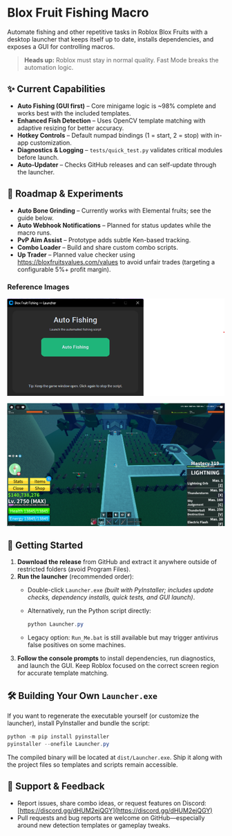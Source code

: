 # Blox Fruit Fishing Macro

Automate fishing and other repetitive tasks in Roblox Blox Fruits with a desktop launcher that keeps itself up to date, installs dependencies, and exposes a GUI for controlling macros.

> **Heads up:** Roblox must stay in normal quality. Fast Mode breaks the automation logic.

## ✨ Current Capabilities

- **Auto Fishing (GUI first)** – Core minigame logic is ~98% complete and works best with the included templates.
- **Enhanced Fish Detection** – Uses OpenCV template matching with adaptive resizing for better accuracy.
- **Hotkey Controls** – Default numpad bindings (1 = start, 2 = stop) with in-app customization.
- **Diagnostics & Logging** – `tests/quick_test.py` validates critical modules before launch.
- **Auto-Updater** – Checks GitHub releases and can self-update through the launcher.

## 🔭 Roadmap & Experiments

- **Auto Bone Grinding** – Currently works with Elemental fruits; see the guide below.
- **Auto Webhook Notifications** – Planned for status updates while the macro runs.
- **PvP Aim Assist** – Prototype adds subtle Ken-based tracking.
- **Combo Loader** – Build and share custom combo scripts.
- **Up Trader** – Planned value checker using <https://bloxfruitsvalues.com/values> to avoid unfair trades (targeting a configurable 5%+ profit margin).

### Reference Images

[![Fish ReadMe](Images/Readme/FISHREADME.png)](Images/Readme/FISHREADME.png)

[![Bones ReadMe](Images/Readme/Bones_ReadMe.png)](Images/Readme/Bones_ReadMe.png)

## 🚀 Getting Started

1. **Download the release** from GitHub and extract it anywhere outside of restricted folders (avoid Program Files).
2. **Run the launcher** (recommended order):
   - Double-click `Launcher.exe` *(built with PyInstaller; includes update checks, dependency installs, quick tests, and GUI launch)*.
   - Alternatively, run the Python script directly:

     ```powershell
     python Launcher.py
     ```

   - Legacy option: `Run_Me.bat` is still available but may trigger antivirus false positives on some machines.
3. **Follow the console prompts** to install dependencies, run diagnostics, and launch the GUI. Keep Roblox focused on the correct screen region for accurate template matching.

## 🛠️ Building Your Own `Launcher.exe`

If you want to regenerate the executable yourself (or customize the launcher), install PyInstaller and bundle the script:

```powershell
python -m pip install pyinstaller
pyinstaller --onefile Launcher.py
```

The compiled binary will be located at `dist/Launcher.exe`. Ship it along with the project files so templates and scripts remain accessible.

## 🤝 Support & Feedback

- Report issues, share combo ideas, or request features on Discord: [https://discord.gg/dHUM2ejQGY](https://discord.gg/dHUM2ejQGY)
- Pull requests and bug reports are welcome on GitHub—especially around new detection templates or gameplay tweaks.
